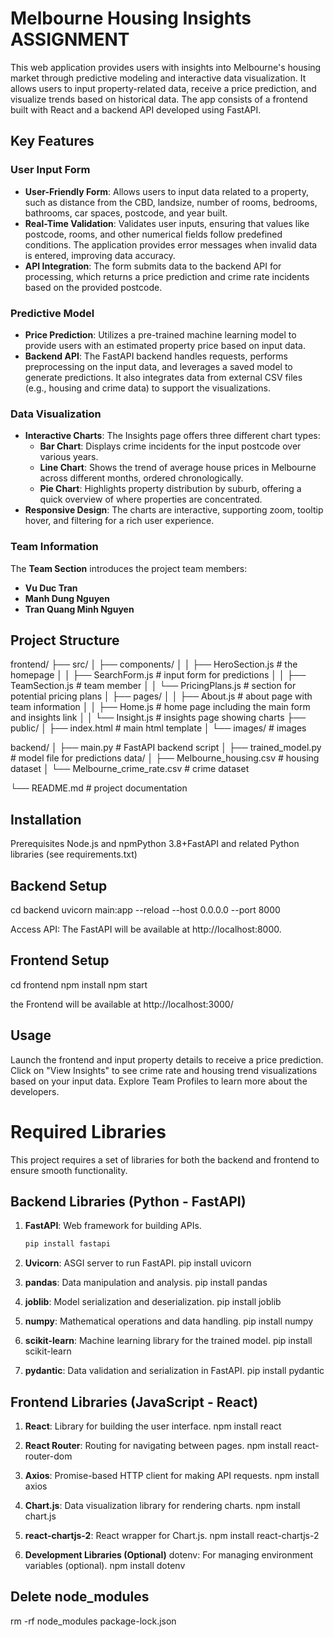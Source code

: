 # Melbourne Housing Insights ASSIGNMENT

This web application provides users with insights into Melbourne's housing market through predictive modeling and interactive data visualization. It allows users to input property-related data, receive a price prediction, and visualize trends based on historical data. The app consists of a frontend built with React and a backend API developed using FastAPI.

## Key Features

### User Input Form

- **User-Friendly Form**: Allows users to input data related to a property, such as distance from the CBD, landsize, number of rooms, bedrooms, bathrooms, car spaces, postcode, and year built.
- **Real-Time Validation**: Validates user inputs, ensuring that values like postcode, rooms, and other numerical fields follow predefined conditions. The application provides error messages when invalid data is entered, improving data accuracy.
- **API Integration**: The form submits data to the backend API for processing, which returns a price prediction and crime rate incidents based on the provided postcode.

### Predictive Model

- **Price Prediction**: Utilizes a pre-trained machine learning model to provide users with an estimated property price based on input data.
- **Backend API**: The FastAPI backend handles requests, performs preprocessing on the input data, and leverages a saved model to generate predictions. It also integrates data from external CSV files (e.g., housing and crime data) to support the visualizations.

### Data Visualization

- **Interactive Charts**: The Insights page offers three different chart types:
  - **Bar Chart**: Displays crime incidents for the input postcode over various years.
  - **Line Chart**: Shows the trend of average house prices in Melbourne across different months, ordered chronologically.
  - **Pie Chart**: Highlights property distribution by suburb, offering a quick overview of where properties are concentrated.
- **Responsive Design**: The charts are interactive, supporting zoom, tooltip hover, and filtering for a rich user experience.

### Team Information

The **Team Section** introduces the project team members:

- **Vu Duc Tran** 
- **Manh Dung Nguyen** 
- **Tran Quang Minh Nguyen** 

## Project Structure

frontend/
├── src/
│ ├── components/
│ │ ├── HeroSection.js # the homepage
│ │ ├── SearchForm.js # input form for predictions
│ │ ├── TeamSection.js # team member
│ │ └── PricingPlans.js # section for potential pricing plans
│ ├── pages/
│ │ ├── About.js # about page with team information
│ │ ├── Home.js # home page including the main form and insights link
│ │ └── Insight.js # insights page showing charts
├── public/
│ ├── index.html # main html template
│ └── images/ # images

backend/
│ ├── main.py # FastAPI backend script
│ ├── trained_model.py # model file for predictions
data/
│ ├── Melbourne_housing.csv # housing dataset
│ └── Melbourne_crime_rate.csv # crime dataset

└── README.md # project documentation

## Installation

Prerequisites
Node.js and npmPython 3.8+FastAPI and related Python libraries (see requirements.txt)

## Backend Setup

cd backend
uvicorn main:app --reload --host 0.0.0.0 --port 8000

Access API: The FastAPI will be available at http://localhost:8000.

## Frontend Setup

cd frontend
npm install
npm start

the Frontend will be available at http://localhost:3000/

## Usage

Launch the frontend and input property details to receive a price prediction.
Click on "View Insights" to see crime rate and housing trend visualizations based on your input data.
Explore Team Profiles to learn more about the developers.

# Required Libraries

This project requires a set of libraries for both the backend and frontend to ensure smooth functionality.

## Backend Libraries (Python - FastAPI)

1. **FastAPI**: Web framework for building APIs.
   ```bash
   pip install fastapi
   ```
2. **Uvicorn**: ASGI server to run FastAPI.
   pip install uvicorn
3. **pandas**: Data manipulation and analysis.
   pip install pandas
4. **joblib**: Model serialization and deserialization.
   pip install joblib

5. **numpy**: Mathematical operations and data handling.
   pip install numpy

6. **scikit-learn**: Machine learning library for the trained model.
   pip install scikit-learn

7. **pydantic**: Data validation and serialization in FastAPI.
   pip install pydantic

## Frontend Libraries (JavaScript - React)

1. **React**: Library for building the user interface.
   npm install react

2. **React Router**: Routing for navigating between pages.
   npm install react-router-dom

3. **Axios**: Promise-based HTTP client for making API requests.
   npm install axios

4. **Chart.js**: Data visualization library for rendering charts.
   npm install chart.js

5. **react-chartjs-2**: React wrapper for Chart.js.
   npm install react-chartjs-2

6. **Development Libraries (Optional)**
   dotenv: For managing environment variables (optional).
   npm install dotenv

## Delete node_modules

rm -rf node_modules package-lock.json
